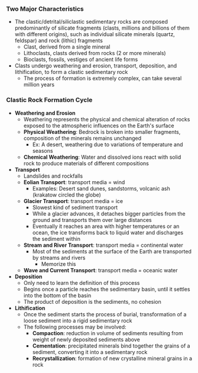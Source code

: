 ### Two Major Characteristics
 - The clastic/detrital/siliclastic sedimentary rocks are composed predominantly of silicate fragments (clasts, millions and billions of them with different origins), such as individual silicate minerals (quartz, feldspar) and rock (lithic) fragments
	 - Clast, derived from a single mineral
	 - Lithoclasts, clasts derived from rocks (2 or more minerals)
	 - Bioclasts, fossils, vestiges of ancient life forms
 - Clasts undergo weathering and erosion, transport, deposition, and lithification, to form a clastic sedimentary rock
	 - The process of formation is extremely complex, can take several million years

### Clastic Rock Formation Cycle
 - **Weathering and Erosion**
	 - Weathering represents the physical and chemical alteration of rocks exposed to the atmospheric influences on the Earth's surface
	 - **Physical Weathering**: Bedrock is broken into smaller fragments, composition of the minerals remains unchanged
		 - Ex: A desert, weathering due to variations of temperature and seasons
	 - **Chemical Weathering**: Water and dissolved ions react with solid rock to produce materials of different compositions
 - **Transport**
	 - Landslides and rockfalls
	 - **Eolian Transport**: transport media = wind
		 - Examples: Desert sand dunes, sandstorms, volcanic ash (krakatow circled the globe)
	 - **Glacier Transport**: transport media = ice
		 - Slowest kind of sediment transport
		 - While a glacier advances, it detaches bigger particles from the ground and transports them over large distances
		 - Eventually it reaches an area with higher temperatures or an ocean, the ice transforms back to liquid water and discharges the sediment within
	 - **Stream and River Transport**: transport media = continental water
		 - Most of the sediments at the surface of the Earth are transported by streams and rivers
			 - Memorize this
	 - **Wave and Current Transport**: transport media = oceanic water
 - **Deposition**
	 - Only need to learn the definition of this process
	 - Begins once a particle reaches the sedimentary basin, until it settles into the bottom of the basin
	 - The product of deposition is the sediments, no cohesion
 - **Lithification**
	 - Once the sediment starts the process of burial, transformation of a loose sediment into a rigid sedimentary rock
	 - The following processes may be involved:
		 - **Compaction**: reduction in volume of sediments resulting from weight of newly deposited sediments above
		 - **Cementation**: precipitated minerals bind together the grains of a sediment, converting it into a sedimentary rock
		 - **Recrystallization**: formation of new crystalline mineral grains in a rock
